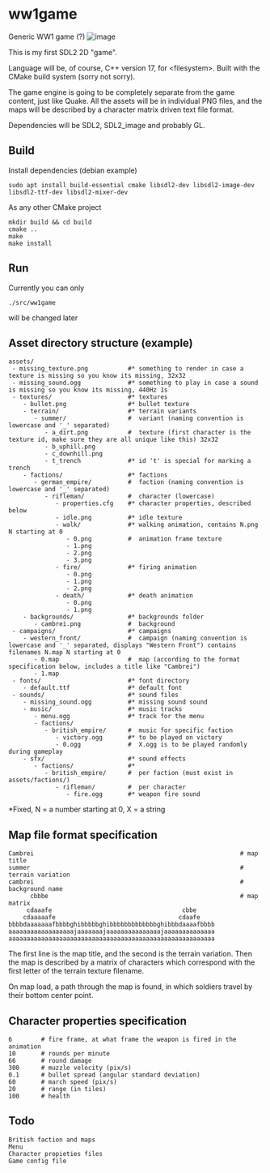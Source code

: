 # ww1game
Generic WW1 game (?)
![image](https://user-images.githubusercontent.com/35542215/189532904-5564c8af-a8f2-49a3-9d2b-37e51142986f.png)

This is my first SDL2 2D "game".

Language will be, of course, C++ version 17, for \<filesystem>. Built with the CMake build system (sorry not sorry).

The game engine is going to be completely separate from the game content, just like Quake.
All the assets will be in individual PNG files, and the maps will be described by a character matrix driven text file format.

Dependencies will be SDL2, SDL2_image and probably GL.

## Build
Install dependencies (debian example)
```
sudo apt install build-essential cmake libsdl2-dev libsdl2-image-dev libsdl2-ttf-dev libsdl2-mixer-dev
```
As any other CMake project
```
mkdir build && cd build
cmake ..
make
make install
```

## Run
Currently you can only
```
./src/ww1game
```
will be changed later

## Asset directory structure (example)
```
assets/
 - missing_texture.png           #* something to render in case a texture is missing so you know its missing, 32x32
 - missing_sound.ogg             #* something to play in case a sound is missing so you know its missing, 440Hz 1s
 - textures/                     #* textures
    - bullet.png                 #* bullet texture
    - terrain/                   #* terrain variants
       - summer/                 #  variant (naming convention is lowercase and '_' separated)
          - a_dirt.png           #  texture (first character is the texture id, make sure they are all unique like this) 32x32
          - b_uphill.png
          - c_downhill.png
          - t_trench             #* id 't' is special for marking a trench
    - factions/                  #* factions
       - german_empire/          #  faction (naming convention is lowercase and '_' separated)
          - rifleman/            #  character (lowercase)
             - properties.cfg    #* character properties, described below
             - idle.png          #* idle texture
             - walk/             #* walking animation, contains N.png N starting at 0
                - 0.png          #  animation frame texture
                - 1.png
                - 2.png
                - 3.png
             - fire/             #* firing animation
                - 0.png
                - 1.png
                - 2.png
             - death/            #* death animation
                - 0.png
                - 1.png
    - backgrounds/               #* backgrounds folder
       - cambrei.png             #  background
 - campaigns/                    #* campaigns
    - western_front/             #  campaign (naming convention is lowercase and '_' separated, displays "Western Front") contains filenames N.map N starting at 0
       - 0.map                   #  map (according to the format specification below, includes a title like "Cambrei")
       - 1.map
 - fonts/                        #* font directory
    - default.ttf                #* default font
 - sounds/                       #* sound files
    - missing_sound.ogg          #* missing sound sound
    - music/                     #* music tracks
       - menu.ogg                #* track for the menu
       - factions/
          - british_empire/      #  music for specific faction
             - victory.ogg       #* to be played on victory
             - 0.ogg             #  X.ogg is to be played randomly during gameplay
    - sfx/                       #* sound effects
       - factions/               #* 
          - british_empire/      #  per faction (must exist in assets/factions/)
             - rifleman/         #  per character
                - fire.ogg       #* weapon fire sound
```
*Fixed, N = a number starting at 0, X = a string

## Map file format specification
```
Cambrei                                                         # map title
summer                                                          # terrain variation
cambrei                                                         # background name
      cbbbe                                                     # map matrix
     cdaaafe                                    cbbe     
    cdaaaaafe                                  cdaafe    
bbbbdaaaaaaafbbbbghibbbbbghibbbbbbbbbbbbbghibbbdaaaafbbbb
aaaaaaaaaaaaaaaaaajaaaaaaajaaaaaaaaaaaaaaajaaaaaaaaaaaaaa
aaaaaaaaaaaaaaaaaaaaaaaaaaaaaaaaaaaaaaaaaaaaaaaaaaaaaaaaa
```
The first line is the map title, and the second is the terrain variation. 
Then the map is described by a matrix of characters which correspond with the first letter of the terrain texture filename.

On map load, a path through the map is found, in which soldiers travel by their bottom center point.

## Character properties specification
```
6        # fire frame, at what frame the weapon is fired in the animation
10       # rounds per minute
66       # round damage
300      # muzzle velocity (pix/s)
0.1      # bullet spread (angular standard deviation)
60       # march speed (pix/s)
20       # range (in tiles)
100      # health
```


## Todo
```
British faction and maps
Menu
Character propieties files
Game config file
```
